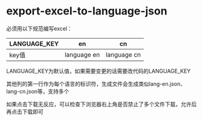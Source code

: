 # export-excel-to-language-json

必须用以下规范编写excel：

| LANGUAGE_KEY | en                | cn        |
| ------------ | ----------------- | ----------|
| key值        |  language en       |language cn|

LANGUAGE_KEY为默认值，如果需要变更的话需要改代码的LANGUAGE_KEY

其他列的第一行作为每个语言的标识符，生成文件会生成类似lang-en.json、lang-cn.json等，支持多个



如果点击下载无反应，可以检查下浏览器右上角是否禁止了多个文件下载，允许后再点击下载即可